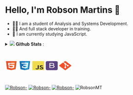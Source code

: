 # Hello, I'm Robson Martins 👋 

 - 👨‍🎓 I am a student of Analysis and Systems Development.<br/>
 - 👨‍🎓 And full stack developer in training.<br/>
 - 🌱 I am currently studying JavaScript.<br/>
 
 <div>
 <details>
  <summary>
   <img src="https://media.giphy.com/media/cj87CxfRtrUifF3Ryk/giphy.gif" height="25">
   <span> 𝐆𝐢𝐭𝐡𝐮𝐛 𝐒𝐭𝐚𝐭𝐬 : </span>
  </summary>
  <a href="https://github.com/RobsonMT">
    <img height="120em" alt="Robson-stats" src="https://github-readme-stats.vercel.app/api?username=RobsonMT&theme=blue-green&show_icons=true">
  </a>
  <a href="https://github.com/RobsonMT">
   <img height="120em" alt="Robson-stats" src="https://github-readme-stats.vercel.app/api/top-langs/?username=RobsonMT&layout=compact&langs_count=7&theme=blue-green"/>
  </a>
 </details>
</div>

##


<div style="display: inline-block"><br>
   <img align="center" height="30" width="40" alt="Robson-HTML5"           src="https://raw.githubusercontent.com/devicons/devicon/9f4f5cdb393299a81125eb5127929ea7bfe42889/icons/html5/html5-original.svg">
   <img align="center" height="30" width="40" alt="Robson-CSS3" src="https://raw.githubusercontent.com/devicons/devicon/9f4f5cdb393299a81125eb5127929ea7bfe42889/icons/css3/css3-original.svg">
   <img align="center" height="30" width="40" alt="Robson-JS" src="https://raw.githubusercontent.com/devicons/devicon/9f4f5cdb393299a81125eb5127929ea7bfe42889/icons/javascript/javascript-original.svg">
 <img align="center" height="30" width="40" alt="Robson-JS" src="https://raw.githubusercontent.com/devicons/devicon/9f4f5cdb393299a81125eb5127929ea7bfe42889/icons/bootstrap/bootstrap-plain.svg">
   <img align="center" height="30" width="40" alt="Robson-Git" src="https://raw.githubusercontent.com/devicons/devicon/9f4f5cdb393299a81125eb5127929ea7bfe42889/icons/git/git-original.svg">
</div>

##

<div style="display: inline-block"><br>
  <a href="https://www.linkedin.com/in/rbsndev3/"><img align="center" alt="Robson-" src="https://img.shields.io/badge/LinkedIn-0077B5?style=for-the-badge&logo=linkedin&logoColor=white"></a>
  <a href=""><img align="center" alt="Robson-" src="https://img.shields.io/badge/Discord-7289DA?style=for-the-badge&logo=discord&logoColor=white"></a>
  <a href="mailto:Rbsndev3@gmail.com"><img align="center" alt="Robson-" src="https://img.shields.io/badge/Gmail-D14836?style=for-the-badge&logo=gmail&logoColor=white"></a>
  <a> <img align="center" height="26" src="https://komarev.com/ghpvc/?username=RobsonMT" alt="RobsonMT"/></a>
</div>
    
    
    
    
    



 









